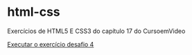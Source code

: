 # html-css
 Exercícios de HTML5 E CSS3 do capítulo 17 do CursoemVideo

 <a href="https://gabrielfernandolima.github.io/html-css/exercicio-desafio4/android.html">Executar o exercício desafio 4</a>
